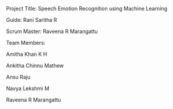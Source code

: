 Project Title: Speech Emotion Recognition using Machine Learning

Guide: Rani Saritha R

Scrum Master: Raveena R Marangattu

Team Members:

Amitha Khan K H

Ankitha Chinnu Mathew

Ansu Raju

Navya Lekshmi M

Raveena R Marangattu
